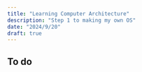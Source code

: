 ```yaml
---
title: "Learning Computer Architecture"
description: "Step 1 to making my own OS"
date: "2024/9/20"
draft: true
---
```


## To do



